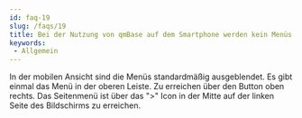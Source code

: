 ```yaml
---
id: faq-19
slug: /faqs/19
title: Bei der Nutzung von qmBase auf dem Smartphone werden kein Menüs eingeblendet. Wie soll ich qmBase jetzt sinnvoll nutzen
keywords:
 - Allgemein
---
```

In der mobilen Ansicht sind die Menüs standardmäßig ausgeblendet. Es gibt einmal das Menü in der oberen Leiste. Zu erreichen über den Button oben rechts. Das Seitenmenü ist über das ">" Icon in der Mitte auf der linken Seite des Bildschirms zu erreichen.